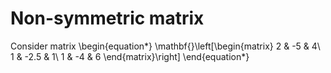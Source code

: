 # Non-symmetric matrix

Consider matrix 
\begin{equation*}
\mathbf{}\left[\begin{matrix}
2 & -5 & 4\\ 1 & -2.5 & 1\\ 1 & -4 & 6
\end{matrix}\right] 
\end{equation*}

